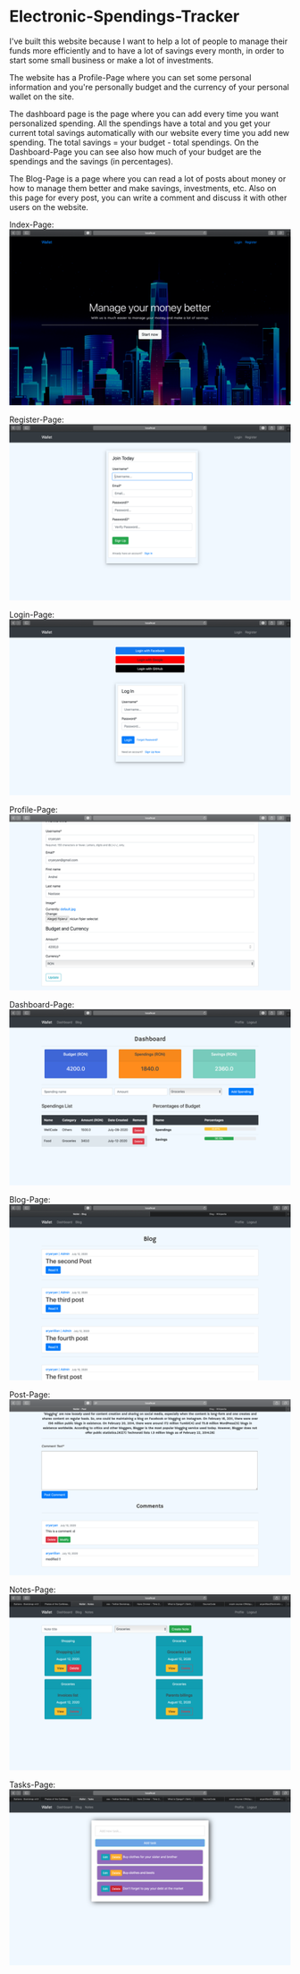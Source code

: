 # Electronic-Spendings-Tracker
I've built this website because I want to help a lot of people to manage their funds more efficiently and to have a lot of savings every month, in order to start some small business or make a lot of investments. 

The website has a Profile-Page where you can set some personal information and you're personally budget and the currency of your personal wallet on the site. 

The dashboard page is the page where you can add every time you want personalized spending. All the spendings have a total and you get your current total savings automatically with our website every time you add new spending. The total savings = your budget - total spendings. On the Dashboard-Page you can see also how much of your budget are the spendings and the savings (in percentages). 

The Blog-Page is a page where you can read a lot of posts about money or how to manage them better and make savings, investments, etc. Also on this page for every post, you can write a comment and discuss it with other users on the website. 

Index-Page:
![](README-images/index.png)

Register-Page:
![](README-images/register.png)

Login-Page:
![](README-images/login.png)

Profile-Page:
![](README-images/profile.png)

Dashboard-Page:
![](README-images/dashboard.png)

Blog-Page:
![](README-images/blog.png)

Post-Page:
![](README-images/post.png)

Notes-Page:
![](README-images/notes.png)

Tasks-Page:
![](README-images/tasks.png)


